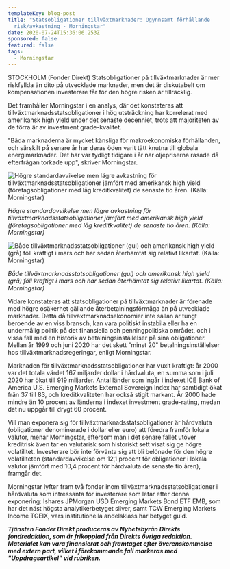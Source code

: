 ```yaml
---
templateKey: blog-post
title: "Statsobligationer tillväxtmarknader: Ogynnsamt förhållande
  risk/avkastning - Morningstar"
date: 2020-07-24T15:36:06.253Z
sponsored: false
featured: false
tags:
  - Morningstar
---
```

STOCKHOLM (Fonder Direkt) Statsobligationer på tillväxtmarknader är mer riskfyllda än dito på utvecklade marknader, men det är diskutabelt om kompensationen investerare får för den högre risken är tillräcklig.

Det framhåller Morningstar i en analys, där det konstateras att tillväxtmarknadsstatsobligationer i hög utsträckning har korrelerat med amerikansk high yield under det senaste decenniet, trots att majoriteten av de förra är av investment grade-kvalitet.

"Båda marknaderna är mycket känsliga för makroekonomiska förhållanden, och särskilt på senare år har deras öden varit tätt knutna till globala energimarknader. Det här var tydligt tidigare i år när oljepriserna rasade då efterfrågan torkade upp", skriver Morningstar.

![Högre standardavvikelse men lägre avkastning för tillväxtmarknadsstatsobligationer jämfört med amerikansk high yield (företagsobligationer med låg kreditkvalitet) de senaste tio åren. (Källa: Morningstar)](/img/morningstar24jul.png "Högre standardavvikelse men lägre avkastning för tillväxtmarknadsstatsobligationer jämfört med amerikansk high yield (företagsobligationer med låg kreditkvalitet) de senaste tio åren. (Källa: Morningstar)")

*Högre standardavvikelse men lägre avkastning för tillväxtmarknadsstatsobligationer jämfört med amerikansk high yield (företagsobligationer med låg kreditkvalitet) de senaste tio åren. (Källa: Morningstar)*

![Både tillväxtmarknadsstatsobligationer (gul) och amerikansk high yield (grå) föll kraftigt i mars och har sedan återhämtat sig relativt likartat. (Källa: Morningstar)](/img/morningstar24jul2.png "Både tillväxtmarknadsstatsobligationer (gul) och amerikansk high yield (grå) föll kraftigt i mars och har sedan återhämtat sig relativt likartat. (Källa: Morningstar)")

*Både tillväxtmarknadsstatsobligationer (gul) och amerikansk high yield (grå) föll kraftigt i mars och har sedan återhämtat sig relativt likartat. (Källa: Morningstar)*

Vidare konstateras att statsobligationer på tillväxtmarknader är förenade med högre osäkerhet gällande återbetalningsförmåga än på utvecklade marknader. Detta då tillväxtmarknadsekonomier inte sällan är tungt beroende av en viss bransch, kan vara politiskt instabila eller ha en undermålig politik på det finansiella och penningpolitiska området, och i vissa fall med en historik av betalningsinställelser på sina obligationer. Mellan år 1999 och juni 2020 har det skett "minst 20" betalningsinställelser hos tillväxtmarknadsregeringar, enligt Morningstar.

Marknaden för tillväxtmarknadsstatsobligationer har vuxit kraftigt: år 2000 var det totala värdet 167 miljarder dollar i hårdvaluta, en summa som i juli 2020 har ökat till 919 miljarder. Antal länder som ingår i indexet ICE Bank of America U.S. Emerging Markets External Sovereign Index har samtidigt ökat från 37 till 83, och kreditkvaliteten har också stigit markant. År 2000 hade mindre än 10 procent av länderna i indexet investment grade-rating, medan det nu uppgår till drygt 60 procent.

Vill man exponera sig för tillväxtmarknadsstatsobligationer är hårdvaluta (obligationer denominerade i dollar eller euro) att föredra framför lokala valutor, menar Morningstar, eftersom man i det senare fallet utöver kreditrisk även tar en valutarisk som historiskt sett visat sig ge högre volatilitet. Investerare bör inte förvänta sig att bli belönade för den högre volatiliteten (standardavvikelse om 12,1 procent för obligationer i lokala valutor jämfört med 10,4 procent för hårdvaluta de senaste tio åren), framgår det.

Morningstar lyfter fram två fonder inom tillväxtmarknadsstatsobligationer i hårdvaluta som intressanta för investerare som letar efter denna exponering: Ishares JPMorgan USD Emerging Markets Bond ETF EMB, som har det näst högsta analytikerbetyget silver, samt TCW Emerging Markets Income TGEIX, vars institutionella andelsklass har betyget guld.

***Tjänsten Fonder Direkt produceras av Nyhetsbyrån Direkts fondredaktion, som är frikopplad från Direkts övriga redaktion. Materialet kan vara finansierat och framtaget efter överenskommelse med extern part, vilket i förekommande fall markeras med "Uppdragsartikel" vid rubriken.***